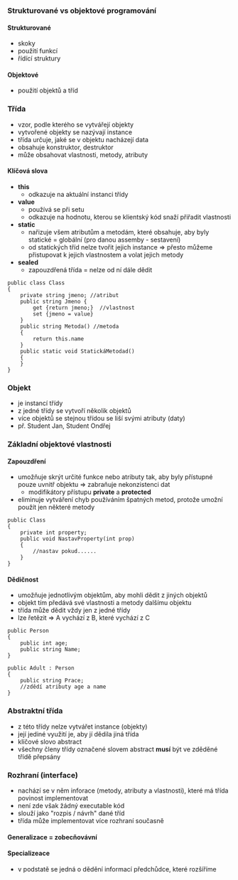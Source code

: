 ### Strukturované vs objektové programování

#### Strukturované

- skoky
- použití funkcí
- řídící struktury

#### Objektové

- použití objektů a tříd

### Třída

- vzor, podle kterého se vytvářejí objekty
- vytvořené objekty se nazývají instance
- třída určuje, jaké se v objektu nacházejí data
- obsahuje konstruktor, destruktor
- může obsahovat vlastnosti, metody, atributy

#### Klíčová slova
- **this**
	- odkazuje na aktuální instanci třídy 
- **value**
	- používá se při setu
	- odkazuje na hodnotu, kterou se klientský kód snaží přiřadit vlastnosti
- **static**
	- nařizuje všem atributům a metodám, které obsahuje, aby byly statické =  globální (pro danou assemby - sestavení)	
	- od statických tříd nelze tvořit jejich instance => přesto můžeme přistupovat k jejich vlastnostem a volat jejich metody
- **sealed**
	- zapouzdřená třída = nelze od ní dále dědit
```Csharp
public class Class
{
	private string jmeno; //atribut
	public string Jmeno {
		get {return jmeno;}  //vlastnost
		set {jmeno = value}
	}
	public string Metoda() //metoda
	{
		return this.name
	}
	public static void StatickáMetodad()
	{
	}
}
```

### Objekt

- je instancí třídy
- z jedné třídy se vytvoří několik objektů
- více objektů se stejnou třídou se liší svými atributy (daty)
- př. Student Jan, Student Ondřej

### Základní objektové vlastnosti

#### **Zapouzdření** 
- umožňuje skrýt určité funkce nebo atributy tak, aby byly přístupné pouze uvnitř objektu => zabraňuje nekonzistenci dat
	- modifikátory přístupu **private** a **protected**
- eliminuje vytváření chyb používáním špatných metod, protože umožní použít jen některé metody
```Csharp
public Class
{
	private int property;
	public void NastavProperty(int prop)
	{
		//nastav pokud......
	}
}
```


#### Dědičnost
- umožňuje jednotlivým objektům, aby mohli dědit z jiných objektů
- objekt tím předává své vlastnosti a metody dalšímu objektu 
- třída může dědit vždy jen z jedné třídy
- lze řetězit => A vychází z B, které vychází z C
```Csharp
public Person
{
	public int age;
	public string Name;
}

public Adult : Person
{
	public string Prace;
	//zdědí atributy age a name
}
```

### Abstraktní třída

- z této třídy nelze vytvářet instance (objekty)
- její jediné využití je, aby jí dědila jiná třída
- klíčové slovo abstract
- všechny členy třídy označené slovem abstract **musí** být ve zděděné třídě přepsány 

### Rozhraní (interface)

- nachází se v něm inforace (metody, atributy a vlastnosti), které má třída povinost implementovat
- není zde však žádný executable kód
- slouží jako "rozpis / návrh" dané tříd
- třída může implementovat více rozhraní současně

#### Generalizace = zobecňovávní
#### Specializeace
 - v podstatě se jedná o dědění informací předchůdce, které rozšíříme



